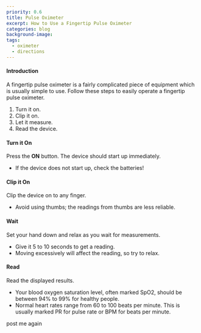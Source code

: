 ```yaml
---
priority: 0.6
title: Pulse Oximeter
excerpt: How to Use a Fingertip Pulse Oximeter
categories: blog 
background-image: 
tags:
  - oximeter
  - directions
---
```


#### Introduction 

A fingertip pulse oximeter is a fairly complicated piece of equipment which is usually simple to use. Follow these steps to easily operate a fingertip pulse oximeter.

1. Turn it on.
2. Clip it on.
3. Let it measure.
4. Read the device.

#### Turn it On
Press the __ON__ button. The device should start up immediately.
* If the device does not start up, check the batteries!

#### Clip it On
Clip the device on to any finger.
* Avoid using thumbs; the readings from thumbs are less reliable.

#### Wait 
Set your hand down and relax as you wait for measurements.
* Give it 5 to 10 seconds to get a reading.
* Moving excessively will affect the reading, so try to relax.

#### Read
Read the displayed results.
* Your blood oxygen saturation level, often marked SpO2, should be between 94% to 99% for healthy people.
* Normal heart rates range from 60 to 100 beats per minute. This is usually marked PR for pulse rate or BPM for beats per minute.


post me again
